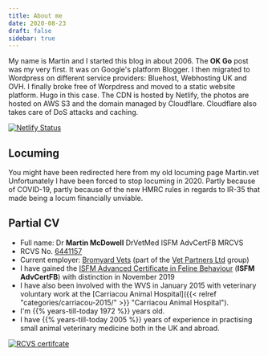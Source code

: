 ```yaml
---
title: About me
date: 2020-08-23
draft: false
sidebar: true
---
```

My name is Martin and I started this blog in about 2006. The **OK Go** post was my very first. It was on Google's platform Blogger. I then migrated to Wordpress on different service providers: Bluehost, Webhosting UK and OVH. I finally broke free of Worpdress and moved to a static website platform. Hugo in this case. The CDN is hosted by Netlify, the photos are hosted on AWS S3 and the domain managed by Cloudflare. Cloudflare also takes care of DoS attacks and caching. 

[![Netlify Status](https://api.netlify.com/api/v1/badges/4a9c97e9-50e1-4bf2-80a7-fab9030f86d8/deploy-status)](https://app.netlify.com/sites/martin-blog/deploys)

## Locuming

You might have been redirected here from my old locuming page Martin.vet
Unfortunately I have been forced to stop locuming in 2020. Partly because of COVID-19, partly because of the new HMRC rules in regards to IR-35 that made being a locum financially unviable.

## Partial CV

* Full name: Dr **Martin McDowell** DrVetMed ISFM AdvCertFB MRCVS
* RCVS No. [6441157](https://findavet.rcvs.org.uk/find-a-vet-surgeon/martin-mcdowell-6441157/)
* Current employer: [Bromyard Vets](https://bromyardvets.co.uk/) (part of the [Vet Partners Ltd](https://vetpartners.co.uk/) group)
* I have gained the [ISFM Advanced Certificate in Feline Behaviour](https://icatcare.org/event/isfm-advanced-feline-behaviour/) (**ISFM AdvCertFB**) with distinction in November 2019
* I have also been involved with the WVS in January 2015 with veterinary voluntary work at the [Carriacou Animal Hospital]({{< relref "categories/carriacou-2015/" >}} "Carriacou Animal Hospital").
* I'm {{% years-till-today 1972 %}} years old.
* I have {{% years-till-today 2005 %}} years of experience in practising small animal veterinary medicine both in the UK and abroad.

[![RCVS certifcate](/img/MRCVS-certificate-213x300.jpg)](https://img.mcdowell.si/MRCVS-certificate.jpg)


